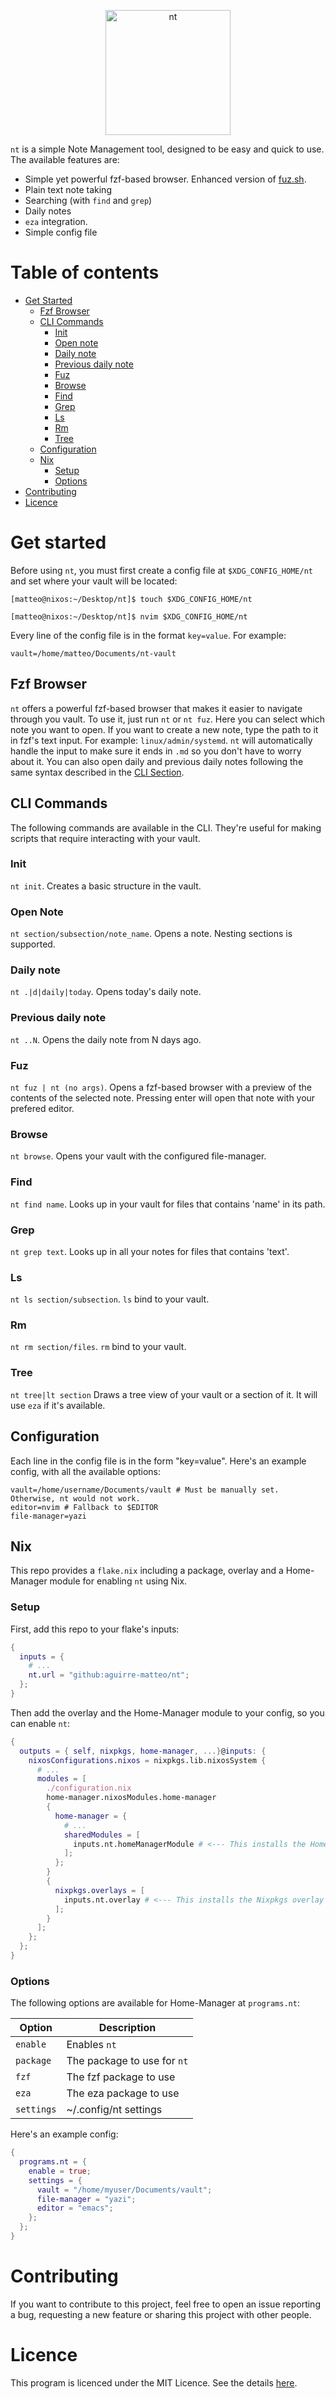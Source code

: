 <p align="center"></p><!-- spacer -->

<div align="center">
  <img  src="./assets/logo.png"
        alt="nt"
        width="200">
</div>

<p align="center"></p><!-- spacer -->

`nt` is a simple Note Management tool, designed to be easy and quick
to use. The available features are:

- Simple yet powerful fzf-based browser. Enhanced version of [fuz.sh](https://gist.github.com/BaseCase/c45299e4f8474119881d708a4b728fbf).
- Plain text note taking
- Searching (with `find` and `grep`)
- Daily notes
- `eza` integration.
- Simple config file

# Table of contents

- [Get Started](#get-started)
    - [Fzf Browser](#fzf-browser)
    - [CLI Commands](#cli-commands)
        - [Init](#init)
        - [Open note](#open-note)
        - [Daily note](#daily-note)
        - [Previous daily note](#previous-daily-note)
        - [Fuz](#fuz)
        - [Browse](#browse)
        - [Find](#find)
        - [Grep](#grep)
        - [Ls](#ls)
        - [Rm](#rm)
        - [Tree](#tree)
    - [Configuration](#configuration)
    - [Nix](#nix)
        - [Setup](#setup)
        - [Options](#options)
- [Contributing](#contributing)
- [Licence](#licence)

# Get started
Before using `nt`, you must first create a config file at `$XDG_CONFIG_HOME/nt` and set where your vault will be located:

```
[matteo@nixos:~/Desktop/nt]$ touch $XDG_CONFIG_HOME/nt

[matteo@nixos:~/Desktop/nt]$ nvim $XDG_CONFIG_HOME/nt
```

Every line of the config file is in the format `key=value`. For example:

```
vault=/home/matteo/Documents/nt-vault
```

## Fzf Browser
`nt` offers a powerful fzf-based browser that makes it easier to navigate through you vault.
To use it, just run `nt` or `nt fuz`. Here you can select which note you want to open. If you
want to create a new note, type the path to it in fzf's text input. For example: `linux/admin/systemd`.
`nt` will automatically handle the input to make sure it ends in `.md` so you don't have to worry about
it. You can also open daily and previous daily notes following the same syntax described in the [CLI Section](#daily-note).

## CLI Commands
The following commands are available in the CLI. They're useful for making scripts that require
interacting with your vault. 

### Init
`nt init`. Creates a basic structure in the vault.

### Open Note
`nt section/subsection/note_name`. Opens a note. Nesting sections is supported.

### Daily note
`nt .|d|daily|today`. Opens today's daily note.

### Previous daily note
`nt ..N`. Opens the daily note from N days ago.

### Fuz
`nt fuz | nt (no args)`. Opens a fzf-based browser with a preview of the contents of the selected note.
Pressing enter will open that note with your prefered editor.

### Browse
`nt browse`. Opens your vault with the configured file-manager.

### Find
`nt find name`. Looks up in your vault for files that contains 'name' in its path.

### Grep 
`nt grep text`. Looks up in all your notes for files that contains 'text'.

### Ls 
`nt ls section/subsection`. `ls` bind to your vault.

### Rm
`nt rm section/files`. `rm` bind to your vault.

### Tree
`nt tree|lt section` Draws a tree view of your vault or a section of it. It will use `eza` if it's available.

## Configuration
Each line in the config file is in the form "key=value". Here's an example config, with all the available options:

```
vault=/home/username/Documents/vault # Must be manually set. Otherwise, nt would not work.
editor=nvim # Fallback to $EDITOR
file-manager=yazi
```

## Nix
This repo provides a `flake.nix` including a package, overlay and a Home-Manager module for enabling `nt` using Nix.

### Setup
First, add this repo to your flake's inputs:

```nix
{
  inputs = {
    # ...
    nt.url = "github:aguirre-matteo/nt";
  };
}
```

Then add the overlay and the Home-Manager module to your config, so you can enable `nt`:

```nix
{
  outputs = { self, nixpkgs, home-manager, ...}@inputs: {
    nixosConfigurations.nixos = nixpkgs.lib.nixosSystem {
      # ...
      modules = [
        ./configuration.nix
        home-manager.nixosModules.home-manager
        {
          home-manager = {
            # ...
            sharedModules = [
              inputs.nt.homeManagerModule # <--- This installs the Home-Manager module
            ];
          };
        }
        {
          nixpkgs.overlays = [
            inputs.nt.overlay # <--- This installs the Nixpkgs overlay
          ];
        }
      ];
    };
  };
}
```

### Options
The following options are available for Home-Manager at `programs.nt`:

| Option     | Description                 |
|------------|-----------------------------|
| `enable`   | Enables `nt`                |
| `package`  | The package to use for `nt` |
| `fzf`      | The fzf package to use      |
| `eza`      | The eza package to use      |
| `settings` | ~/.config/nt settings       |

Here's an example config: 

```nix
{
  programs.nt = {
    enable = true;
    settings = {
      vault = "/home/myuser/Documents/vault";
      file-manager = "yazi";
      editor = "emacs";
    };
  };
}
```

# Contributing
If you want to contribute to this project, feel free to open an issue reporting a bug, requesting a new feature or sharing this project with other people.

# Licence
This program is licenced under the MIT Licence. See the details [here](./LICENCE).
